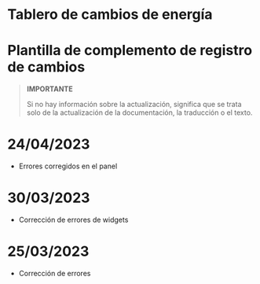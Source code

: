 # Tablero de cambios de energía

# Plantilla de complemento de registro de cambios

>**IMPORTANTE**
>
>Si no hay información sobre la actualización, significa que se trata solo de la actualización de la documentación, la traducción o el texto.

# 24/04/2023

- Errores corregidos en el panel

# 30/03/2023

- Corrección de errores de widgets

# 25/03/2023

- Corrección de errores